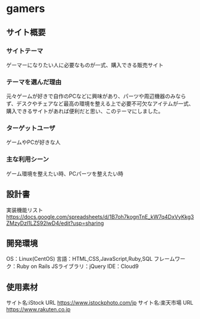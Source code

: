 # gamers

## サイト概要
### サイトテーマ
ゲーマーになりたい人に必要なものが一式、購入できる販売サイト
 

### テーマを選んだ理由
元々ゲームが好きで自作のPCなどに興味があり、パーツや周辺機器のみならず、デスクやチェアなど最高の環境を整える上で必要不可欠なアイテムが一式、購入できるサイトがあれば便利だと思い、このテーマにしました。

### ターゲットユーザ
ゲームやPCが好きな人

### 主な利用シーン
ゲーム環境を整えたい時、PCパーツを整えたい時

## 設計書
実装機能リスト https://docs.google.com/spreadsheets/d/1B7oh7kognTnE_kW7q4DxVyKkg3ZMzyDzl1LZS92lwD4/edit?usp=sharing

## 開発環境
OS：Linux(CentOS)
言語：HTML,CSS,JavaScript,Ruby,SQL
フレームワーク：Ruby on Rails
JSライブラリ：jQuery
IDE：Cloud9

## 使用素材
サイト名:iStock URL https://www.istockphoto.com/jp
サイト名:楽天市場 URL https://www.rakuten.co.jp